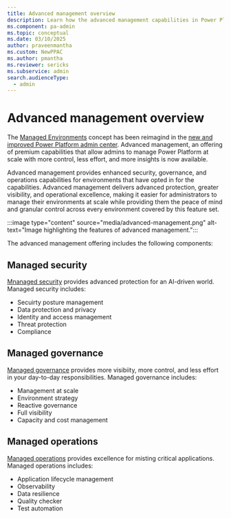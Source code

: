 ```yaml
---
title: Advanced management overview
description: Learn how the advanced management capabilities in Power Platform.
ms.component: pa-admin
ms.topic: conceptual
ms.date: 03/10/2025
author: praveenmantha
ms.custom: NewPPAC
ms.author: pmantha 
ms.reviewer: sericks
ms.subservice: admin
search.audienceType: 
  - admin
---
```


# Advanced management overview

The [Managed Environments](managed-environment-overview.md) concept has been reimagind in the [new and improved Power Platform admin center](new-admin-center.md). Advanced management, an offering of premium capabilities that allow admins to manage Power Platform at scale with more control, less effort, and more insights is now available.

Advanced management provides enhanced security, governance, and operations capabilities for environments that have opted in for the capabilities. Advanced management delivers advanced protection, greater visibility, and operational excellence, making it easier for administrators to manage their environments at scale while providing them the peace of mind and granular control across every environment covered by this feature set.

:::image type="content" source="media/advanced-management.png" alt-text="Image highlighting the features of advanced management.":::

The advanced management offering includes the following components:

## Managed security

[Mnanaged security](security/managed-security.md) provides advanced protection for an AI-driven world. Managed security includes:
- Secuirty posture management
- Data protection and privacy
- Identity and access management
- Threat protection
- Compliance

## Managed governance

[Managed governance](managed-governance.md) provides more visibiity, more control, and less effort in your day-to-day responsibilities. Managed governance includes:
- Management at scale
- Environment strategy
- Reactive governance
- Full visibility
- Capacity and cost management

## Managed operations

[Managed operations](operations/overview.md) provides excellence for misting critical applications. Managed operations includes:
- Application lifecycle management
- Observability
- Data resilience
- Quality checker
- Test automation

  



